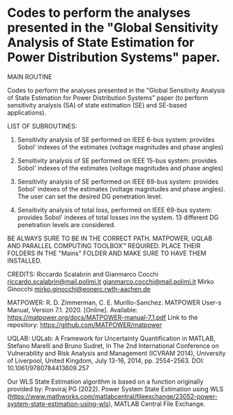 # Codes to perform the analyses presented in the "Global Sensitivity Analysis of State Estimation for Power Distribution Systems" paper.

MAIN ROUTINE 

Codes to perform the analyses presented in the "Global Sensitivity Analysis of State Estimation for Power Distribution Systems" paper (to perform sensitivity analysis (SA) of state estimation (SE) and SE-based applications). 

LIST OF SUBROUTINES:

1) Sensitivity analysis of SE performed on IEEE 6-bus system: provides Sobol' indexes of the estimates (voltage magnitudes and phase angles)

2) Sensitivity analysis of SE performed on IEEE 15-bus system: provides Sobol' indexes of the estimates (voltage magnitudes and phase angles)

3) Sensitivity analysis of SE performed on IEEE 69-bus system: provides Sobol' indexes of the estimates (voltage magnitudes and phase angles). The user can set the desired DG penetration level.

4) Sensitivity analysis of total loss, performed on IEEE 69-bus system: provides Sobol' indexes of total losses inn the system. 13 different DG penetration levels are considered.

BE ALWAYS SURE TO BE IN THE CORRECT PATH.
MATPOWER, UQLAB AND PARALLEL COMPUTING TOOLBOX™ REQUIRED. PLACE THEIR FOLDERS IN THE "Mains" FOLDER AND MAKE SURE TO HAVE THEM INSTALLED.

CREDITS:
Riccardo Scalabrin and Gianmarco Cocchi
riccardo.scalabrin@mail.polimi.it
gianmarco.cocchi@mail.polimi.it
Mirko Ginocchi 
mirko.ginocchi@eonerc.rwth-aachen.de

MATPOWER: 
R. D. Zimmerman, C. E. Murillo-Sanchez. MATPOWER User-s Manual, Version 7.1. 2020. [Online]. Available: https://matpower.org/docs/MATPOWER-manual-7.1.pdf
Link to the repository: https://github.com/MATPOWER/matpower

UQLAB: 
UQLab: A Framework for Uncertainty Quantification in MATLAB, Stefano Marelli and Bruno Sudret, In The 2nd International Conference on Vulnerability and Risk Analysis and Management (ICVRAM 2014), University of Liverpool, United Kingdom, July 13-16, 2014, pp. 2554–2563. DOI: 10.1061/9780784413609.257

Our WLS State Estimation algorithm is based on a function originally provided by: Praviraj PG (2022). Power System State Estimation using WLS (https://www.mathworks.com/matlabcentral/fileexchange/23052-power-system-state-estimation-using-wls), MATLAB Central File Exchange.
